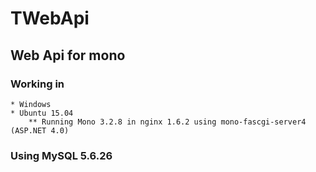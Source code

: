 # TWebApi
## Web Api for mono
### Working in 
	* Windows 
	* Ubuntu 15.04
		** Running Mono 3.2.8 in nginx 1.6.2 using mono-fascgi-server4 (ASP.NET 4.0)
### Using MySQL 5.6.26